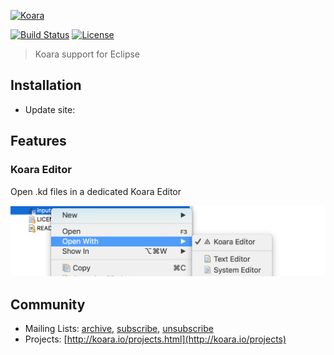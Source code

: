 [![Koara](http://www.koara.io/logo.png)](http://www.koara.io)

[![Build Status](https://img.shields.io/travis/codeaddslife/koara-eclipse.plugin.svg)](https://travis-ci.org/codeaddslife/koara-eclipse-plugin)
[![License](https://img.shields.io/badge/License-Apache%202.0-blue.svg)](https://github.com/codeaddslife/koara-eclipse-plugin/blob/master/LICENSE)

> Koara support for Eclipse

## Installation
- Update site: [](http://koara.io/eclipse/update)

## Features
### Koara Editor
Open .kd files in a dedicated Koara Editor

![Koara Editor](feature-editor.png)

## Community
- Mailing Lists: [archive](http://groups.google.com/group/koara-users/topics), [subscribe](mailto:koara-users+subscribe@googlegroups.com), [unsubscribe](mailto:koara-users+unsubscribe@googlegroups.com)
- Projects: [http://koara.io/projects.html](http://koara.io/projects)